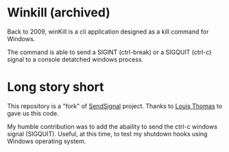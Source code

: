 
# Winkill (archived)

Back to 2009, winKill is a cli application designed as a kill command for Windows.

The command is able to send a SIGINT (ctrl-break) or a SIGQUIT (ctrl-c) signal to a console detatched windows process.

# Long story short

This repository is a "fork" of [SendSignal](https://web.archive.org/web/20170305062415/http://www.latenighthacking.com/projects/2003/sendSignal/) project. Thanks to [Louis Thomas](https://web.archive.org/web/20171113142837/http://www.latenighthacking.com/louisth/) to gave us this code.

My humble contribution was to add the abaility to send the ctrl-c windows signal (SIGQUIT).
Useful, at this time, to test my shutdown hooks using Windows operating system.
